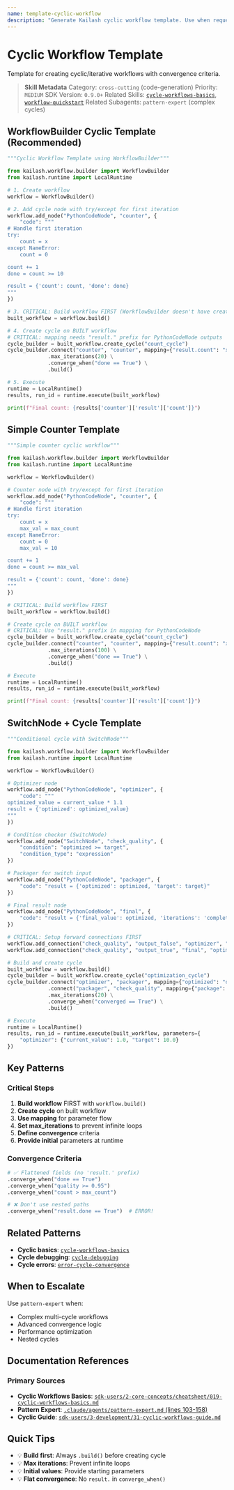 ```yaml
---
name: template-cyclic-workflow
description: "Generate Kailash cyclic workflow template. Use when requesting 'cyclic workflow template', 'loop workflow template', 'iterative workflow', 'cycle template', or 'convergence workflow'."
---
```


# Cyclic Workflow Template

Template for creating cyclic/iterative workflows with convergence criteria.

> **Skill Metadata**
> Category: `cross-cutting` (code-generation)
> Priority: `MEDIUM`
> SDK Version: `0.9.0+`
> Related Skills: [`cycle-workflows-basics`](../../06-cheatsheets/cycle-workflows-basics.md), [`workflow-quickstart`](../../01-core-sdk/workflow-quickstart.md)
> Related Subagents: `pattern-expert` (complex cycles)

## WorkflowBuilder Cyclic Template (Recommended)

```python
"""Cyclic Workflow Template using WorkflowBuilder"""

from kailash.workflow.builder import WorkflowBuilder
from kailash.runtime import LocalRuntime

# 1. Create workflow
workflow = WorkflowBuilder()

# 2. Add cycle node with try/except for first iteration
workflow.add_node("PythonCodeNode", "counter", {
    "code": """
# Handle first iteration
try:
    count = x
except NameError:
    count = 0

count += 1
done = count >= 10

result = {'count': count, 'done': done}
"""
})

# 3. CRITICAL: Build workflow FIRST (WorkflowBuilder doesn't have create_cycle)
built_workflow = workflow.build()

# 4. Create cycle on BUILT workflow
# CRITICAL: mapping needs "result." prefix for PythonCodeNode outputs
cycle_builder = built_workflow.create_cycle("count_cycle")
cycle_builder.connect("counter", "counter", mapping={"result.count": "x"}) \
             .max_iterations(20) \
             .converge_when("done == True") \
             .build()

# 5. Execute
runtime = LocalRuntime()
results, run_id = runtime.execute(built_workflow)

print(f"Final count: {results['counter']['result']['count']}")
```

## Simple Counter Template

```python
"""Simple counter cyclic workflow"""

from kailash.workflow.builder import WorkflowBuilder
from kailash.runtime import LocalRuntime

workflow = WorkflowBuilder()

# Counter node with try/except for first iteration
workflow.add_node("PythonCodeNode", "counter", {
    "code": """
# Handle first iteration
try:
    count = x
    max_val = max_count
except NameError:
    count = 0
    max_val = 10

count += 1
done = count >= max_val

result = {'count': count, 'done': done}
"""
})

# CRITICAL: Build workflow FIRST
built_workflow = workflow.build()

# Create cycle on BUILT workflow
# CRITICAL: Use "result." prefix in mapping for PythonCodeNode
cycle_builder = built_workflow.create_cycle("count_cycle")
cycle_builder.connect("counter", "counter", mapping={"result.count": "x"}) \
             .max_iterations(100) \
             .converge_when("done == True") \
             .build()

# Execute
runtime = LocalRuntime()
results, run_id = runtime.execute(built_workflow)

print(f"Final count: {results['counter']['result']['count']}")
```

## SwitchNode + Cycle Template

```python
"""Conditional cycle with SwitchNode"""

from kailash.workflow.builder import WorkflowBuilder
from kailash.runtime import LocalRuntime

workflow = WorkflowBuilder()

# Optimizer node
workflow.add_node("PythonCodeNode", "optimizer", {
    "code": """
optimized_value = current_value * 1.1
result = {'optimized': optimized_value}
"""
})

# Condition checker (SwitchNode)
workflow.add_node("SwitchNode", "check_quality", {
    "condition": "optimized >= target",
    "condition_type": "expression"
})

# Packager for switch input
workflow.add_node("PythonCodeNode", "packager", {
    "code": "result = {'optimized': optimized, 'target': target}"
})

# Final result node
workflow.add_node("PythonCodeNode", "final", {
    "code": "result = {'final_value': optimized, 'iterations': 'completed'}"
})

# CRITICAL: Setup forward connections FIRST
workflow.add_connection("check_quality", "output_false", "optimizer", "current_value")
workflow.add_connection("check_quality", "output_true", "final", "optimized")

# Build and create cycle
built_workflow = workflow.build()
cycle_builder = built_workflow.create_cycle("optimization_cycle")
cycle_builder.connect("optimizer", "packager", mapping={"optimized": "optimized"}) \
             .connect("packager", "check_quality", mapping={"package": "input"}) \
             .max_iterations(20) \
             .converge_when("converged == True") \
             .build()

# Execute
runtime = LocalRuntime()
results, run_id = runtime.execute(built_workflow, parameters={
    "optimizer": {"current_value": 1.0, "target": 10.0}
})
```

## Key Patterns

### Critical Steps
1. **Build workflow** FIRST with `workflow.build()`
2. **Create cycle** on built workflow
3. **Use mapping** for parameter flow
4. **Set max_iterations** to prevent infinite loops
5. **Define convergence** criteria
6. **Provide initial** parameters at runtime

### Convergence Criteria
```python
# ✅ Flattened fields (no 'result.' prefix)
.converge_when("done == True")
.converge_when("quality >= 0.95")
.converge_when("count > max_count")

# ❌ Don't use nested paths
.converge_when("result.done == True")  # ERROR!
```

## Related Patterns

- **Cyclic basics**: [`cycle-workflows-basics`](../../06-cheatsheets/cycle-workflows-basics.md)
- **Cycle debugging**: [`cycle-debugging`](../../06-cheatsheets/cycle-debugging.md)
- **Cycle errors**: [`error-cycle-convergence`](../15-error-troubleshooting/error-cycle-convergence.md)

## When to Escalate

Use `pattern-expert` when:
- Complex multi-cycle workflows
- Advanced convergence logic
- Performance optimization
- Nested cycles

## Documentation References

### Primary Sources
- **Cyclic Workflows Basics**: [`sdk-users/2-core-concepts/cheatsheet/019-cyclic-workflows-basics.md`](../../../../sdk-users/2-core-concepts/cheatsheet/019-cyclic-workflows-basics.md)
- **Pattern Expert**: [`.claude/agents/pattern-expert.md` (lines 103-158)](../../../../.claude/agents/pattern-expert.md#L103-L158)
- **Cyclic Guide**: [`sdk-users/3-development/31-cyclic-workflows-guide.md`](../../../../sdk-users/3-development/31-cyclic-workflows-guide.md)

## Quick Tips

- 💡 **Build first**: Always `.build()` before creating cycle
- 💡 **Max iterations**: Prevent infinite loops
- 💡 **Initial values**: Provide starting parameters
- 💡 **Flat convergence**: No `result.` in `converge_when()`

<!-- Trigger Keywords: cyclic workflow template, loop workflow template, iterative workflow, cycle template, convergence workflow, cyclic template, loop template, iterative template -->
